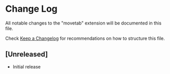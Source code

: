 # Change Log

All notable changes to the "movetab" extension will be documented in this file.

Check [Keep a Changelog](http://keepachangelog.com/) for recommendations on how to structure this file.

## [Unreleased]

- Initial release